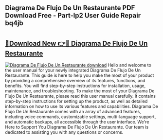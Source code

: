 ## Diagrama De Flujo De Un Restaurante PDF Download Free - Part-lp2 User Guide Repair bq4jb

# <h2><a href="http://dfsajru.blite.top/?on=Diagrama+De+Flujo+De+Un+Restaurante">🔗Download New 👉🔴 Diagrama De Flujo De Un Restaurante</a></h2>

[![Diagrama De Flujo De Un Restaurante download](https://i.imgur.com/lujVjoI.png)](http://dfsajru.blite.top/?on=Diagrama+De+Flujo+De+Un+Restaurante)
Hello and welcome to the user manual for your newly integrated Diagrama De Flujo De Un Restaurante. This guide is here to help you make the most of your product by providing a comprehensive overview of its features, functions, and benefits. You will find step-by-step instructions for installation, usage, maintenance, and troubleshooting. To make the most of your Diagrama De Flujo De Un Restaurante, please read this user manual carefully. It contains step-by-step instructions for setting up the product, as well as detailed information on how to use its various features and capabilities. Diagrama De Flujo De Un Restaurante comes with an array of advanced features, including voice commands, customizable settings, multi-language support, and automatic backups, all accessible through the user interface. We're Here to Support You Diagrama De Flujo De Un Restaurante. Our team is dedicated to assisting you with any questions or concerns.
